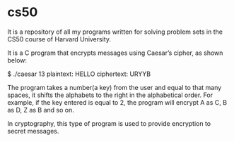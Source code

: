 # cs50
It is a repository of all my programs written for solving problem sets in the CS50 course of Harvard University.

It is a C program that encrypts messages using Caesar’s cipher, as shown below:

$ ./caesar 13
plaintext:  HELLO
ciphertext: URYYB

The program takes a number(a key) from the user and equal to that many spaces, it shifts the alphabets to the right in the alphabetical 
order. For example, if the key entered is equal to 2, the program will encrypt A as C, B as D, Z as B and so on.

In cryptography, this type of program is used to provide encryption to secret messages.
